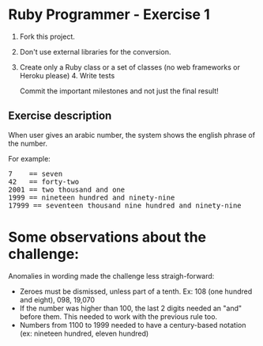 Ruby Programmer - Exercise 1
=============================

1. Fork this project.
2. Don't use external libraries for the conversion.
3. Create only a Ruby class or a set of classes (no web frameworks or Heroku
   please)
   4. Write tests

   Commit the important milestones and not just the final result!


Exercise description
--------------------

When user gives an arabic number, the system shows the english phrase of the
number.

For example:
<pre>
7    == seven
42   == forty-two
2001 == two thousand and one
1999 == nineteen hundred and ninety-nine
17999 == seventeen thousand nine hundred and ninety-nine
</pre>


# Some observations about the challenge:

Anomalies in wording made the challenge less straigh-forward:
- Zeroes must be dismissed, unless part of a tenth. Ex: 108 (one hundred and eight), 098, 19,070
- If the number was higher than 100, the last 2 digits needed an "and" before them. This needed to work with the previous rule too.
- Numbers from 1100 to 1999 needed to have a century-based notation (ex: nineteen hundred, eleven hundred)
